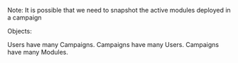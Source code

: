 Note: It is possible that we need to snapshot the active modules deployed in a campaign

Objects:

Users have many Campaigns.
Campaigns have many Users.
Campaigns have many Modules.
